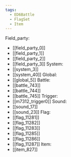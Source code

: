 ```yaml
---
tags:
  - ED6Battle
  - FlagSet
  - Item
---
```

Field_party:
- [[field_party_0]]
- [[field_party_1]]
- [[field_party_2]]
- [[field_party_3]]
System:
- [[system_3]]
- [[system_40]]
Global:
- [[global_5]]
Battle:
- [[battle_743]]
- [[battle_744]]
- [[battle_745]]
Trigger:
- [[m7312_trigger0]]
Sound:
- [[sound_17]]
- [[sound_23]]
Flag:
- [[flag_11281]]
- [[flag_11282]]
- [[flag_11283]]
- [[flag_11285]]
- [[flag_11286]]
- [[flag_11287]]
Item:
- [[item_827]]
